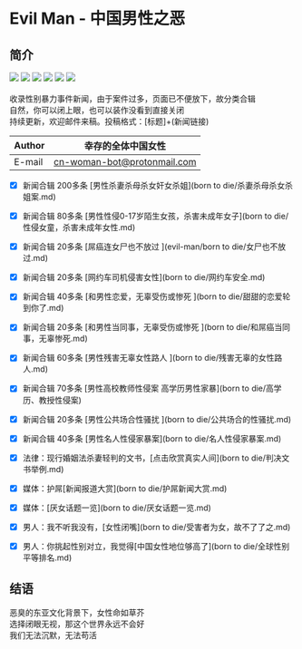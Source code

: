 # Evil Man - 中国男性之恶
## 简介
![](https://img.shields.io/badge/%E5%A5%B3%E7%AB%A5-%E4%BF%9D%E6%8A%A4-blue)
![](https://img.shields.io/badge/%E5%A4%BA%E5%91%BD-%E6%81%8B%E7%88%B1-red)
![](https://img.shields.io/badge/%E9%AB%98%E6%A0%A1-%E6%80%A7%E4%BE%B5-orange)
![](https://img.shields.io/badge/-%E6%80%A7%E9%AA%9A%E6%89%B0-lightgrey)
![](https://img.shields.io/badge/%E5%A9%9A%E5%A5%B3-%E5%AE%B6%E6%9A%B4-blueviolet)
![](https://img.shields.io/badge/%E7%BD%91%E7%BA%A6%E8%BD%A6-%E5%AE%89%E5%85%A8-brightgreen)<br>
<br>收录性别暴力事件新闻，由于案件过多，页面已不便放下，故分类合辑<br>
自然，你可以闭上眼，也可以装作没看到直接关闭<br>
持续更新，欢迎邮件来稿。投稿格式：[标题]+(新闻链接)<br>

|Author|幸存的全体中国女性|
|---|---
|E-mail|cn-woman-bot@protonmail.com


- [x] 新闻合辑 200多条 [男性杀妻杀母杀女奸女杀姐](born to die/杀妻杀母杀女杀姐案.md)<br>
- [x] 新闻合辑 80多条 [男性性侵0-17岁陌生女孩，杀害未成年女子](born to die/性侵女童，杀害未成年女性.md)<br>
- [x] 新闻合辑 20多条 [屌癌连女尸也不放过 ](evil-man/born to die/女尸也不放过.md)<br>
- [x] 新闻合辑 20多条 [网约车司机侵害女性](born to die/网约车安全.md)<br>
- [x] 新闻合辑 40多条 [和男性恋爱，无辜受伤或惨死 ](born to die/甜甜的恋爱轮到你了.md)<br>
- [x] 新闻合辑 20多条 [和男性当同事，无辜受伤或惨死 ](born to die/和屌癌当同事，无辜惨死.md)<br>
- [x] 新闻合辑 60多条 [男性残害无辜女性路人 ](born to die/残害无辜的女性路人.md)<br>
- [x] 新闻合辑 70多条 [男性高校教师性侵案 高学历男性家暴](born to die/高学历、教授性侵案)<br>
- [x] 新闻合辑 20多条 [男性公共场合性骚扰 ](born to die/公共场合的性骚扰.md)<br>
- [x] 新闻合辑 40多条 [男性名人性侵家暴案](born to die/名人性侵家暴案.md)<br>

- [x] 法律：现行婚姻法杀妻轻判的文书，[点击欣赏真实人间](born to die/判决文书举例.md)<br>
- [x] 媒体：护屌[新闻报道大赏](born to die/护屌新闻大赏.md)<br>
- [x] 媒体：[厌女话题一览](born to die/厌女话题一览.md)<br>
- [x] 男人：我不听我没有，[女性闭嘴](born to die/受害者为女，故不了了之.md)<br>
- [x] 男人：你挑起性别对立，我觉得[中国女性地位够高了](born to die/全球性别平等排名.md)<br>

## 结语 

恶臭的东亚文化背景下，女性命如草芥<br>
选择闭眼无视，那这个世界永远不会好<br>
我们无法沉默，无法苟活<br>
